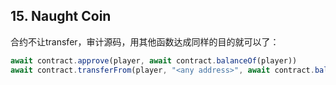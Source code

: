 ## 15. Naught Coin

合约不让transfer，审计源码，用其他函数达成同样的目的就可以了：

```js
await contract.approve(player, await contract.balanceOf(player))
await contract.transferFrom(player, "<any address>", await contract.balanceOf(player))
```

